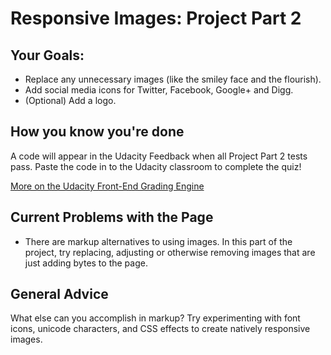 # Responsive Images: Project Part 2

## Your Goals:

- Replace any unnecessary images (like the smiley face and the flourish).
- Add social media icons for Twitter, Facebook, Google+ and Digg.
- (Optional) Add a logo.

## How you know you're done

A code will appear in the Udacity Feedback when all Project Part 2 tests pass. Paste the code in to the Udacity classroom to complete the quiz!

[More on the Udacity Front-End Grading Engine](https://github.com/udacity/frontend-grading-engine)

## Current Problems with the Page

- There are markup alternatives to using images. In this part of the project, try replacing, adjusting or otherwise removing images that are just adding bytes to the page.

## General Advice

What else can you accomplish in markup? Try experimenting with font icons, unicode characters, and CSS effects to create natively responsive images.
